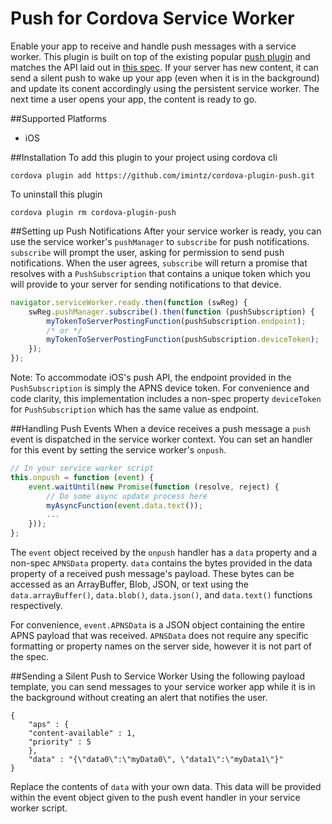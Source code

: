 # Push for Cordova Service Worker
Enable your app to receive and handle push messages with a service worker. This plugin is built on top of the existing popular [push plugin](https://github.com/phonegap-build/PushPlugin.git) and matches the API laid out in [this spec](https://w3c.github.io/push-api/). 
If your server has new content, it can send a silent push to wake up your app (even when it is in the background) and update its conent accordingly using the persistent service worker. The next time a user opens your app, the content is ready to go.

##Supported Platforms
- iOS

##Installation
To add this plugin to your project using cordova cli
```
cordova plugin add https://github.com/imintz/cordova-plugin-push.git
```
To uninstall this plugin
```
cordova plugin rm cordova-plugin-push
```

##Setting up Push Notifications
After your service worker is ready, you can use the service worker's ```pushManager``` to ```subscribe``` for push notifications. ```subscribe``` will prompt the user, asking for permission to send push notifications. When the user agrees, ```subscribe``` will return a promise that resolves with a ```PushSubscription``` that contains a unique token which you will provide to your server for sending notifications to that device.
```javascript
navigator.serviceWorker.ready.then(function (swReg) {
    swReg.pushManager.subscribe().then(function (pushSubscription) {
        myTokenToServerPostingFunction(pushSubscription.endpoint);
        /* or */
        myTokenToServerPostingFunction(pushSubscription.deviceToken);
    });
});
```
Note: To accommodate iOS's push API, the endpoint provided in the ```PushSubscription``` is simply the APNS device token. For convenience and code clarity, this implementation includes a non-spec property ```deviceToken``` for ```PushSubscription``` which has the same value as endpoint.

##Handling Push Events
When a device receives a push message a ```push``` event is dispatched in the service worker context. You can set an handler for this event by setting the service worker's ```onpush```.
```javascript
// In your service worker script
this.onpush = function (event) {
    event.waitUntil(new Promise(function (resolve, reject) {
        // Do some async update process here
        myAsyncFunction(event.data.text());
        ...
    }));
};
```
The ```event``` object received by the ```onpush``` handler has a ```data``` property and a non-spec ```APNSData``` property. ```data``` contains the bytes provided in the data property of a received push message's payload. These bytes can be accessed as an ArrayBuffer, Blob, JSON, or text using the ```data.arrayBuffer()```, ```data.blob()```, ```data.json()```, and ```data.text()``` functions respectively.

For convenience, ```event.APNSData``` is a JSON object containing the entire APNS payload that was received. ```APNSData``` does not require any specific formatting or property names on the server side, however it is not part of the spec.

##Sending a Silent Push to Service Worker
Using the following payload template, you can send messages to your service worker app while it is in the background without creating an alert that notifies the user.
```
{
    "aps" : {
	"content-available" : 1,
	"priority" : 5
    },
    "data" : "{\"data0\":\"myData0\", \"data1\":\"myData1\"}"
}
```
Replace the contents of ```data``` with your own data. This data will be provided within the event object given to the push event handler in your service worker script.

